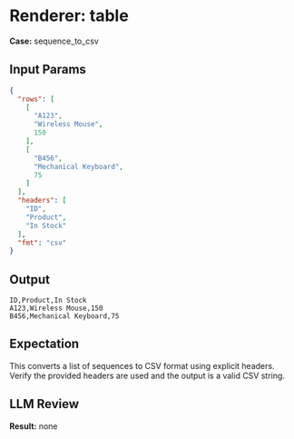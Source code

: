 # Renderer: table
**Case:** sequence_to_csv

## Input Params
```json
{
  "rows": [
    [
      "A123",
      "Wireless Mouse",
      150
    ],
    [
      "B456",
      "Mechanical Keyboard",
      75
    ]
  ],
  "headers": [
    "ID",
    "Product",
    "In Stock"
  ],
  "fmt": "csv"
}
```

## Output
```
ID,Product,In Stock
A123,Wireless Mouse,150
B456,Mechanical Keyboard,75
```

## Expectation
This converts a list of sequences to CSV format using explicit headers. Verify the provided headers are used and the output is a valid CSV string.

## LLM Review
**Result:** none

